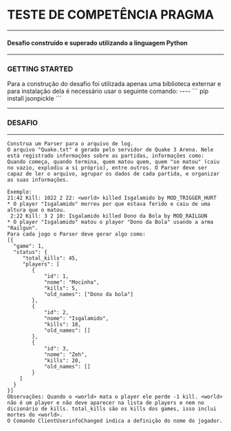<h1>TESTE DE COMPETÊNCIA PRAGMA</h1>

_____

<h4>Desafio construído e superado utilizando a linguagem Python</h4>

_____

<h3>GETTING STARTED</h3>
Para a construção do desafio foi utilizada apenas uma biblioteca externar e para instalação dela é necessário usar o seguinte comando:
----
```   pip install jsonpickle   ```

_____
<h3>DESAFIO</h3>

-----
```
Construa um Parser para o arquivo de log. 
O arquivo "Quake.txt" é gerado pelo servidor de Quake 3 Arena. Nele está registrado informações sobre as partidas, informações como: Quando começa, quando termina, quem matou quem, quem "se matou" (caiu no vazio, explodiu a si próprio), entre outros. O Parser deve ser capaz de ler o arquivo, agrupar os dados de cada partida, e organizar as suas informações.
 
Exemplo:
21:42 Kill: 1022 2 22: <world> killed Isgalamido by MOD_TRIGGER_HURT
* O player "Isgalamido" morreu por que estava ferido e caiu de uma altura que o matou.
 2:22 Kill: 3 2 10: Isgalamido killed Dono da Bola by MOD_RAILGUN
* O player "Isgalamido" matou o player "Dono da Bola" usando a arma "Railgun".
Para cada jogo o Parser deve gerar algo como: 
[{
  "game": 1,
  "status": {
     "total_kills": 45,
     "players": [
		{
			"id": 1,
			"nome": "Mocinha",
			"kills": 5,
			"old_names": ["Dono da bola"]
		},
		{
			"id": 2,
			"nome": "Isgalamido",
			"kills": 18,
			"old_names": []
		},
		{
			"id": 3,
			"nome": "Zeh",
			"kills": 20,
			"old_names": []
		}
	]
  }
}]
Observações: Quando o <world> mata o player ele perde -1 kill. <world> não é um player e não deve aparecer na lista de players e nem no dicionário de kills. total_kills são os kills dos games, isso inclui mortes do <world>.
O Comando ClientUserinfoChanged indica a definição do nome do jogador.

```
